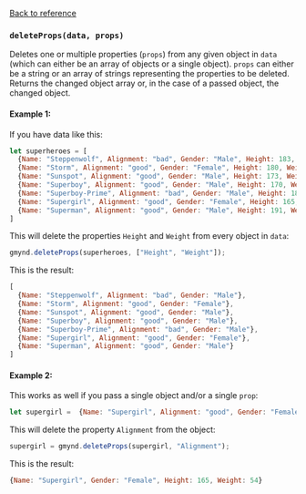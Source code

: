 [Back to reference](../README.md)

### `deleteProps(data, props)`

Deletes one or multiple properties (`props`) from any given object in `data` (which can either be an array of objects or a single object). `props` can either be a string or an array of
strings representing the properties to be deleted. Returns the changed object array or, in the case of a passed object, the changed object.

#### Example 1:

If you have data like this:

```javascript
let superheroes = [
  {Name: "Steppenwolf", Alignment: "bad", Gender: "Male", Height: 183, Weight: 91},
  {Name: "Storm", Alignment: "good", Gender: "Female", Height: 180, Weight: 57},
  {Name: "Sunspot", Alignment: "good", Gender: "Male", Height: 173, Weight: 77},
  {Name: "Superboy", Alignment: "good", Gender: "Male", Height: 170, Weight: 68},
  {Name: "Superboy-Prime", Alignment: "bad", Gender: "Male", Height: 180, Weight: 77},
  {Name: "Supergirl", Alignment: "good", Gender: "Female", Height: 165, Weight: 54},
  {Name: "Superman", Alignment: "good", Gender: "Male", Height: 191, Weight: 101}
]
```

This will delete the properties `Height` and `Weight` from every object in `data`:

```javascript
gmynd.deleteProps(superheroes, ["Height", "Weight"]);
```

This is the result:

```javascript
[
  {Name: "Steppenwolf", Alignment: "bad", Gender: "Male"},
  {Name: "Storm", Alignment: "good", Gender: "Female"},
  {Name: "Sunspot", Alignment: "good", Gender: "Male"},
  {Name: "Superboy", Alignment: "good", Gender: "Male"},
  {Name: "Superboy-Prime", Alignment: "bad", Gender: "Male"},
  {Name: "Supergirl", Alignment: "good", Gender: "Female"},
  {Name: "Superman", Alignment: "good", Gender: "Male"}
]
```

#### Example 2:

This works as well if you pass a single object and/or a single `prop`:

```javascript
let supergirl =  {Name: "Supergirl", Alignment: "good", Gender: "Female", Height: 165, Weight: 54};
```

This will delete the property `Alignment` from the object:

```javascript
supergirl = gmynd.deleteProps(supergirl, "Alignment");
```

This is the result:

```javascript
{Name: "Supergirl", Gender: "Female", Height: 165, Weight: 54}
```
